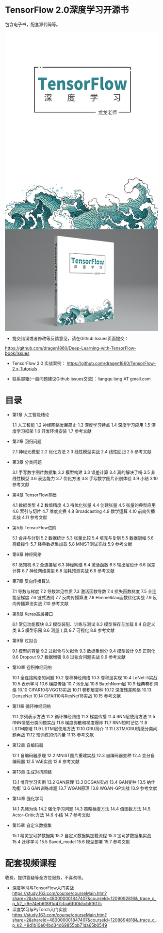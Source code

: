# TensorFlow 2.0深度学习开源书

包含电子书，配套源代码等。

<p align="center">
  <img src="assets/1.jpg" align="center" width="600">
  <img src="assets/2.png" align="center" width="600">
</p>

-	提交错误或者修改等反馈意见，请在Github Issues页面提交：

https://github.com/dragen1860/Deep-Learning-with-TensorFlow-book/issues

-	TensorFlow 2.0 实战案例：
https://github.com/dragen1860/TensorFlow-2.x-Tutorials

-	联系邮箱(一般问题建议Github issues交流)：liangqu.long AT gmail.com

# 目录
- 第1章 人工智能绪论

  1.1 人工智能
  1.2 神经网络发展简史
  1.3 深度学习特点
  1.4 深度学习应用
  1.5 深度学习框架
  1.6 开发环境安装
  1.7 参考文献


  

- 第2章 回归问题

  2.1 神经元模型
  2.2 优化方法
  2.3 线性模型实战
  2.4 线性回归
  2.5 参考文献

- 第3章 分类问题

  3.1 手写数字图片数据集
  3.2 模型构建
  3.3 误差计算
  3.4 真的解决了吗
  3.5 非线性模型
  3.6 表达能力
  3.7 优化方法
  3.8 手写数字图片识别体验
  3.9 小结
  3.10 参考文献

- 第4章 TensorFlow基础

  4.1 数据类型
  4.2 数值精度
  4.3 待优化张量
  4.4 创建张量
  4.5 张量的典型应用
  4.6 索引与切片
  4.7 维度变换
  4.8 Broadcasting
  4.9 数学运算
  4.10 前向传播实战
  4.11 参考文献

- 第5章 TensorFlow进阶

  5.1 合并与分割
  5.2 数据统计
  5.3 张量比较
  5.4 填充与复制
  5.5 数据限幅
  5.6 高级操作
  5.7 经典数据集加载
  5.8 MNIST测试实战
  5.9 参考文献

- 第6章 神经网络

  6.1 感知机
  6.2 全连接层
  6.3 神经网络
  6.4 激活函数
  6.5 输出层设计
  6.6 误差计算
  6.7 神经网络类型
  6.8 油耗预测实战
  6.9 参考文献

- 第7章 反向传播算法

  7.1 导数与梯度
  7.2 导数常见性质
  7.3 激活函数导数
  7.4 损失函数梯度
  7.5 全连接层梯度
  7.6 链式法则
  7.7 反向传播算法
  7.8 Himmelblau函数优化实战
  7.9 反向传播算法实战
  7.10 参考文献

- 第8章 Keras高层接口

  8.1 常见功能模块
  8.2 模型装配、训练与测试
  8.3 模型保存与加载
  8.4 自定义类
  8.5 模型乐园
  8.6 测量工具
  8.7 可视化
  8.8 参考文献

- 第9章 过拟合

  9.1 模型的容量
  9.2 过拟合与欠拟合
  9.3 数据集划分
  9.4 模型设计
  9.5 正则化
  9.6 Dropout
  9.7 数据增强
  9.8 过拟合问题实战
  9.9 参考文献

- 第10章 卷积神经网络

  10.1 全连接网络的问题
  10.2 卷积神经网络
  10.3 卷积层实现
  10.4 LeNet-5实战
  10.5 表示学习
  10.6 梯度传播
  10.7 池化层
  10.8 BatchNorm层
  10.9 经典卷积网络
  10.10 CIFAR10与VGG13实战
  10.11 卷积层变种
  10.12 深度残差网络
  10.13 DenseNet
  10.14 CIFAR10与ResNet18实战
  10.15 参考文献

- 第11章 循环神经网络

  11.1 序列表示方法
  11.2 循环神经网络
  11.3 梯度传播
  11.4 RNN层使用方法
  11.5 RNN情感分类问题实战
  11.6 梯度弥散和梯度爆炸
  11.7 RNN短时记忆
  11.8 LSTM原理
  11.9 LSTM层使用方法
  11.10 GRU简介
  11.11 LSTM/GRU情感分类问题再战
  11.12 预训练的词向量
  11.13 参考文献

- 第12章 自编码器

  12.1 自编码器原理
  12.2 MNIST图片重建实战
  12.3 自编码器变种
  12.4 变分自编码器
  12.5 VAE实战
  12.6 参考文献

- 第13章 生成对抗网络

  13.1 博弈学习实例
  13.2 GAN原理
  13.3 DCGAN实战
  13.4 GAN变种
  13.5 纳什均衡
  13.6 GAN训练难题
  13.7 WGAN原理
  13.8 WGAN-GP实战
  13.9 参考文献

- 第14章 强化学习

  14.1 先睹为快
  14.2 强化学习问题
  14.3 策略梯度方法
  14.4 值函数方法
  14.5 Actor-Critic方法
  14.6 小结
  14.7 参考文献

- 第15章 自定义数据集

  15.1 精灵宝可梦数据集
  15.2 自定义数据集加载流程
  15.3 宝可梦数据集实战
  15.4 迁移学习
  15.5 Saved_model
  15.6 模型部署
  15.7 参考文献





#	配套视频课程

收费，提供答疑等全方位服务，不喜勿喷。

- 深度学习与TensorFlow入门实战
https://study.163.com/course/courseMain.htm?share=2&shareId=480000001847407&courseId=1209092816&_trace_c_p_k2_=9e74eb6f891d47cfaa6f00b5cb5f617c
- 深度学习与PyTorch入门实战
https://study.163.com/course/courseMain.htm?share=2&shareId=480000001847407&courseId=1208894818&_trace_c_p_k2_=8d1b10e04bd34d69855bb71da65b0549


